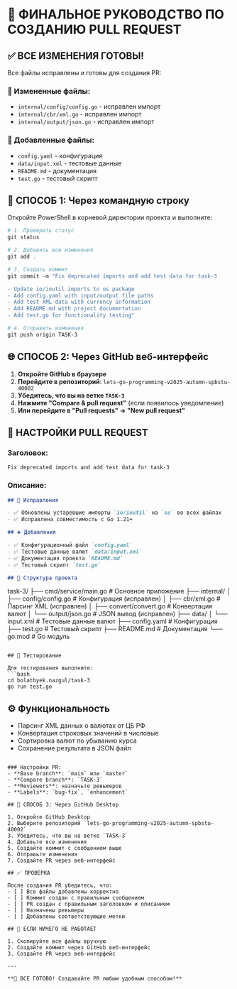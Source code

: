 # 🚀 ФИНАЛЬНОЕ РУКОВОДСТВО ПО СОЗДАНИЮ PULL REQUEST

## ✅ ВСЕ ИЗМЕНЕНИЯ ГОТОВЫ!

Все файлы исправлены и готовы для создания PR:

### 📁 Измененные файлы:
- `internal/config/config.go` - исправлен импорт
- `internal/cbr/xml.go` - исправлен импорт  
- `internal/output/json.go` - исправлен импорт

### 📁 Добавленные файлы:
- `config.yaml` - конфигурация
- `data/input.xml` - тестовые данные
- `README.md` - документация
- `test.go` - тестовый скрипт

## 🔧 СПОСОБ 1: Через командную строку

Откройте PowerShell в корневой директории проекта и выполните:

```powershell
# 1. Проверить статус
git status

# 2. Добавить все изменения
git add .

# 3. Создать коммит
git commit -m "Fix deprecated imports and add test data for task-3

- Update io/ioutil imports to os package
- Add config.yaml with input/output file paths
- Add test XML data with currency information  
- Add README.md with project documentation
- Add test.go for functionality testing"

# 4. Отправить изменения
git push origin TASK-3
```

## 🌐 СПОСОБ 2: Через GitHub веб-интерфейс

1. **Откройте GitHub в браузере**
2. **Перейдите в репозиторий**: `lets-go-programming-v2025-autumn-spbstu-40002`
3. **Убедитесь, что вы на ветке `TASK-3`**
4. **Нажмите "Compare & pull request"** (если появилось уведомление)
5. **Или перейдите в "Pull requests" → "New pull request"**

## 📝 НАСТРОЙКИ PULL REQUEST

### Заголовок:
```
Fix deprecated imports and add test data for task-3
```

### Описание:
```markdown
## 🔧 Исправления

- ✅ Обновлены устаревшие импорты `io/ioutil` на `os` во всех файлах
- ✅ Исправлена совместимость с Go 1.21+

## ➕ Добавления

- ✅ Конфигурационный файл `config.yaml`
- ✅ Тестовые данные валют `data/input.xml`
- ✅ Документация проекта `README.md`
- ✅ Тестовый скрипт `test.go`

## 📁 Структура проекта

```
task-3/
├── cmd/service/main.go          # Основное приложение
├── internal/
│   ├── config/config.go         # Конфигурация (исправлен)
│   ├── cbr/xml.go              # Парсинг XML (исправлен)
│   ├── convert/convert.go      # Конвертация валют
│   └── output/json.go          # JSON вывод (исправлен)
├── data/
│   └── input.xml               # Тестовые данные валют
├── config.yaml                 # Конфигурация
├── test.go                     # Тестовый скрипт
├── README.md                   # Документация
└── go.mod                      # Go модуль
```

## 🧪 Тестирование

Для тестирования выполните:
```bash
cd bolatbyek.nazgul/task-3
go run test.go
```

## ⚙️ Функциональность

- Парсинг XML данных о валютах от ЦБ РФ
- Конвертация строковых значений в числовые
- Сортировка валют по убыванию курса
- Сохранение результата в JSON файл
```

### Настройки PR:
- **Base branch**: `main` или `master`
- **Compare branch**: `TASK-3`
- **Reviewers**: назначьте ревьюеров
- **Labels**: `bug-fix`, `enhancement`

## 🎯 СПОСОБ 3: Через GitHub Desktop

1. Откройте GitHub Desktop
2. Выберите репозиторий `lets-go-programming-v2025-autumn-spbstu-40002`
3. Убедитесь, что вы на ветке `TASK-3`
4. Добавьте все изменения
5. Создайте коммит с сообщением выше
6. Отправьте изменения
7. Создайте PR через веб-интерфейс

## ✅ ПРОВЕРКА

После создания PR убедитесь, что:
- [ ] Все файлы добавлены корректно
- [ ] Коммит создан с правильным сообщением
- [ ] PR создан с правильным заголовком и описанием
- [ ] Назначены ревьюеры
- [ ] Добавлены соответствующие метки

## 🚨 ЕСЛИ НИЧЕГО НЕ РАБОТАЕТ

1. Скопируйте все файлы вручную
2. Создайте коммит через GitHub веб-интерфейс
3. Создайте PR через веб-интерфейс

---

**🎉 ВСЕ ГОТОВО! Создавайте PR любым удобным способом!**
